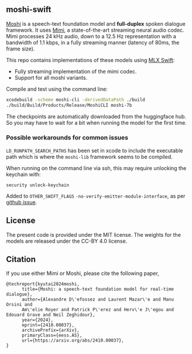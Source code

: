 ## moshi-swift

[Moshi][moshi] is a speech-text foundation model and **full-duplex** spoken dialogue framework.
It uses [Mimi][moshi], a state-of-the-art streaming neural audio codec. Mimi processes 24 kHz audio, down to a 12.5 Hz representation
with a bandwidth of 1.1 kbps, in a fully streaming manner (latency of 80ms, the frame size).


This repo contains implementations of these models using [MLX
Swift](https://github.com/ml-explore/mlx-swift):
- Fully streaming implementation of the mimi codec.
- Support for all moshi variants.




Compile and test using the command line:
```bash
xcodebuild -scheme moshi-cli -derivedDataPath ./build
./build/Build/Products/Release/MoshiCLI moshi-7b
```

The checkpoints are automatically downloaded from the huggingface hub. So you
may have to wait for a bit when running the model for the first time.

### Possible workarounds for common issues
`LD_RUNPATH_SEARCH_PATHS` has been set in xcode to include the executable path
which is where the `moshi-lib` framework seems to be compiled.

When running on the command line via ssh, this may require unlocking the keychain with:
```
security unlock-keychain
```

Added to `OTHER_SWIFT_FLAGS` `-no-verify-emitter-module-interface`,
as per [github issue](https://github.com/swiftlang/swift/issues/64669).

## License

The present code is provided under the MIT license.
The weights for the models are released under the CC-BY 4.0 license.

## Citation

If you use either Mimi or Moshi, please cite the following paper,

```
@techreport{kyutai2024moshi,
      title={Moshi: a speech-text foundation model for real-time dialogue},
      author={Alexandre D\'efossez and Laurent Mazar\'e and Manu Orsini and
      Am\'elie Royer and Patrick P\'erez and Herv\'e J\'egou and Edouard Grave and Neil Zeghidour},
      year={2024},
      eprint={2410.00037},
      archivePrefix={arXiv},
      primaryClass={eess.AS},
      url={https://arxiv.org/abs/2410.00037},
}
```

[moshi]: https://arxiv.org/abs/2410.00037
